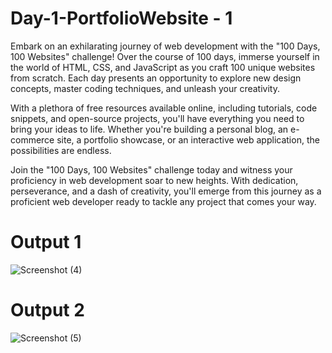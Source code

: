 # Day-1-PortfolioWebsite - 1

Embark on an exhilarating journey of web development with the "100 Days, 100 Websites" challenge! Over the course of 100 days, immerse yourself in the world of HTML, CSS, and JavaScript as you craft 100 unique websites from scratch. Each day presents an opportunity to explore new design concepts, master coding techniques, and unleash your creativity.



With a plethora of free resources available online, including tutorials, code snippets, and open-source projects, you'll have everything you need to bring your ideas to life. Whether you're building a personal blog, an e-commerce site, a portfolio showcase, or an interactive web application, the possibilities are endless.

Join the "100 Days, 100 Websites" challenge today and witness your proficiency in web development soar to new heights. With dedication, perseverance, and a dash of creativity, you'll emerge from this journey as a proficient web developer ready to tackle any project that comes your way.

# Output 1

![Screenshot (4)](https://github.com/QuantumCoding123/Day-1-PortpolioWebsite---1/assets/166281221/f0d18205-d94b-4a01-92e4-a755079c2150)


# Output 2


![Screenshot (5)](https://github.com/QuantumCoding123/Day-1-PortpolioWebsite---1/assets/166281221/ebc71298-5577-460d-8135-5b93c9a62cdb)



